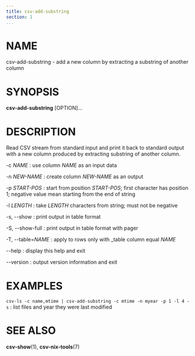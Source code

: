 ```yaml
---
title: csv-add-substring
section: 1
...
```


# NAME #

csv-add-substring - add a new column by extracting a substring of another column

# SYNOPSIS #

**csv-add-substring** [OPTION]...

# DESCRIPTION #

Read CSV stream from standard input and print it back to standard output with
a new column produced by extracting substring of another column.

-c *NAME*
:   use column *NAME* as an input data

-n *NEW-NAME*
:   create column *NEW-NAME* as an output

-p *START-POS*
:   start from position *START-POS*; first character has position 1; negative
value mean starting from the end of string

-l *LENGTH*
:   take *LENGTH* characters from string; must not be negative

-s, \--show
:   print output in table format

-S, \--show-full
:   print output in table format with pager

-T, \--table=*NAME*
:   apply to rows only with _table column equal *NAME*

\--help
:   display this help and exit

\--version
:   output version information and exit

# EXAMPLES #

`csv-ls -c name,mtime | csv-add-substring -c mtime -n myear -p 1 -l 4 -s`
:   list files and year they were last modified

# SEE ALSO #

**csv-show**(1), **csv-nix-tools**(7)
